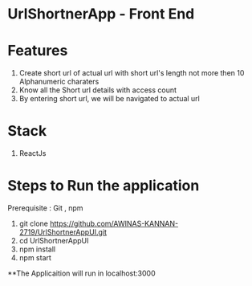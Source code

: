 # UrlShortnerApp - Front End

# Features

1) Create short url of actual url with short url's length not more then 10 Alphanumeric charaters
2) Know all the Short url details with access count
3) By entering short url, we will be navigated to actual url

# Stack
1) ReactJs

# Steps to Run the application
Prerequisite : Git , npm

1) git clone https://github.com/AWINAS-KANNAN-2719/UrlShortnerAppUI.git
2) cd UrlShortnerAppUI
3) npm install
4) npm start

**The Applicaition will run in localhost:3000
